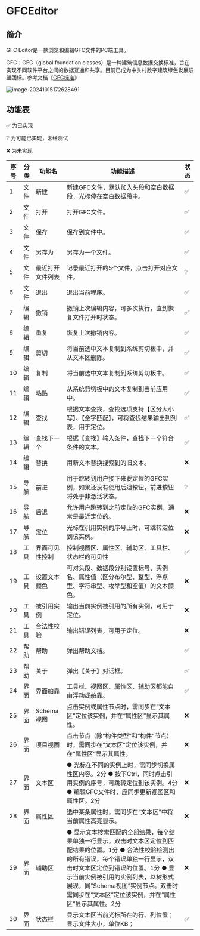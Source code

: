# GFCEditor

## 简介

GFC Editor是一款浏览和编辑GFC文件的PC端工具。

GFC：GFC（global foundation classes）是一种建筑信息数据交换标准，旨在实现不同软件平台之间的数据互通和共享。目前已成为中关村数字建筑绿色发展联盟团标。参考文档《[GFC标准](https://doc.weixin.qq.com/doc/w3_AMUAwwYRACQGbLZjcW1RMWS4yBE7h?scode=ALgASQcQABI4BAENkiAMUAwwYRACQ)》

![image-20241015172628491](https://cdn.jsdelivr.net/gh/Dionysen/BlogCDN@main/imgimage-20241015172628491.png)

## 功能表

✅ 为已实现

❔ 为可能已实现，未经测试

❌ 为未实现

| 序号 | 分类 | 功能名           | 功能描述                                                     | 状态 |
| ---- | ---- | ---------------- | ------------------------------------------------------------ | ---- |
| 1    | 文件 | 新建             | 新建GFC文件，默认加入头段和空白数据段，光标停在空白数据段中。 | ✅    |
| 2    | 文件 | 打开             | 打开GFC文件。                                                | ✅    |
| 3    | 文件 | 保存             | 保存到文件中。                                               | ✅    |
| 4    | 文件 | 另存为           | 另存为一个文件。                                             | ✅    |
| 5    | 文件 | 最近打开文件列表 | 记录最近打开的5个文件，点击打开对应文件。                    | ❔    |
| 6    | 文件 | 退出             | 退出当前程序。                                               | ✅    |
| 7    | 编辑 | 撤销             | 撤销上次编辑内容，可多次执行，直到恢复文件打开时状态。       | ✅    |
| 8    | 编辑 | 重复             | 恢复上次撤销内容。                                           | ✅    |
| 9    | 编辑 | 剪切             | 将当前选中文本复制到系统剪切板中，并从文本区删除。           | ✅    |
| 10   | 编辑 | 复制             | 将当前选中文本复制到系统剪切板中。                           | ✅    |
| 11   | 编辑 | 粘贴             | 从系统剪切板中的文本复制到当前应用中。                       | ✅    |
| 12   | 编辑 | 查找             | 根据文本查找，查找选项支持【区分大小写】、【全字匹配】，可将查找结果输出到列表，用于定位。 | ✅    |
| 13   | 编辑 | 查找下一个       | 根据【查找】输入条件，查找下一个符合条件的文本。             | ✅    |
| 14   | 编辑 | 替换             | 用新文本替换搜索到的旧文本。                                 | ❌    |
| 15   | 导航 | 前进             | 用于跳转到用户接下来要定位的GFC实例，‌如果还没有使用后退按钮，‌前进按钮将处于非激活状态。‌ | ❔    |
| 16   | 导航 | 后退             | 允许用户跳转到之前定位的GFC实例，‌通常是最近定位的。‌          | ❌    |
| 17   | 导航 | 定位             | 光标在引用实例的序号上时，可跳转定位到该实例。               | ❌    |
| 18   | 工具 | 界面可见性控制   | 控制视图区、属性区、辅助区、工具栏、状态栏的可见性           | ✅    |
| 19   | 工具 | 设置文本颜色     | 可对头段、数据段分别设置标号、实例名、属性值（区分布尔型、整型、浮点型、字符串型、枚举型和空值）的文本颜色。 | ❌    |
| 20   | 工具 | 被引用实例       | 输出当前实例被引用的所有实例，可用于定位。                   | ❌    |
| 21   | 工具 | 合法性校验       | 输出错误列表，可用于定位。                                   | ❌    |
| 22   | 帮助 | 帮助             | 弹出帮助文档。                                               | ✅    |
| 23   | 帮助 | 关于             | 弹出【关于】对话框。                                         | ✅    |
| 24   | 界面 | 界面舶靠         | 工具栏、视图区、属性区、辅助区都能自由浮动或舶靠。           | ✅    |
| 25   | 界面 | Schema视图       | 点击实例或属性节点时，需同步在“文本区”定位该实例，并在“属性区”显示其属性。 | ❌    |
| 26   | 界面 | 项目视图         | 点击节点（除“构件类型”和“构件”节点）时，需同步在“文本区”定位该实例，并在“属性区”显示其属性。 | ❌    |
| 27   | 界面 | 文本区           | ● 光标在不同的实例上时，需同步切换属性区内容。2分                ● 按下Ctrl，同时点击引用实例的序号，可跳转定位到该实例。4分                ● 编辑GFC文件时，应同步更新视图区和属性区。2分 | ❌    |
| 28   | 界面 | 属性区           | 选中某条属性时，需同步在“文本区”中将当前属性高亮显示。       | ❌    |
| 29   | 界面 | 辅助区           | ● 显示文本搜索匹配的全部结果，每个结果单独一行显示，双击时文本区定位到匹配结果的位置。1分                ● 合法性校验检测出的所有错误，每个错误单独一行显示，双击时文本区定位到错误的位置。1分                ● 显示当前实例被引用的实例列表，以树形式展现，同“Schema视图”实例节点。双击时需同步在“文本区”定位该实例，并在“属性区”显示其属性。2分 | ❌    |
| 30   | 界面 | 状态栏           | 显示文本区当前光标所在的行、列位置；显示文件大小，单位KB；   | ✅    |





